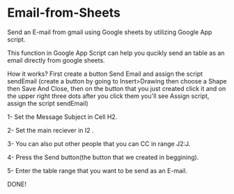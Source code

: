 # Email-from-Sheets
Send an E-mail from gmail using Google sheets by utilizing Google App script.

This function in Google App Script can help you qucikly send an table as an email directly from google sheets.

How it works?
First create a button Send Email and assign the script sendEmail 
(create a button by going to Insert>Drawing then choose a Shape then Save And Close, 
then on the button that you just created click it and on the upper right three dots after you click them you'll see Assign script, assign the script sendEmail)

1- Set the Message Subject in Cell H2.

2- Set the main reciever in I2 .

3- You can also put other people that you can CC in range J2:J.

4- Press the Send button(the button that we created in beggining).

5- Enter the table range that you want to be send as an E-mail.

DONE!
